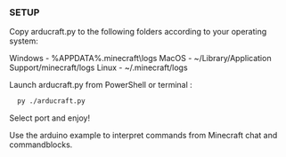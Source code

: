 ### SETUP

Copy arducraft.py to the following folders according to your operating system:

Windows - %APPDATA%\.minecraft\logs
MacOS - ~/Library/Application Support/minecraft/logs
Linux - ~/.minecraft/logs

Launch arducraft.py from PowerShell or terminal :

 ```sh
   py ./arducraft.py
 ```
Select port and enjoy!

Use the arduino example to interpret commands from Minecraft chat and commandblocks.
